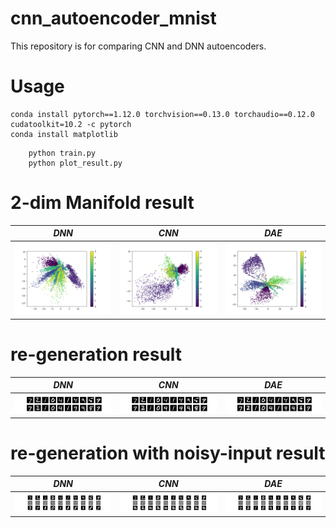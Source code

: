 # cnn_autoencoder_mnist
This repository is for comparing CNN and DNN autoencoders.

# Usage

```shell
conda install pytorch==1.12.0 torchvision==0.13.0 torchaudio==0.12.0 cudatoolkit=10.2 -c pytorch
conda install matplotlib
```

```shell
    python train.py
    python plot_result.py
```

# 2-dim Manifold result
*DNN* | *CNN* | *DAE* 
:---: | :---: | :---: 
<img src="result_img/1_dnn_autoencoder_2023_07_26_14_55_06.png" width=280px> | <img src="result_img/1_cnn_autoencoder_2023_07_26_17_01_53.png" width=280px> | <img src="result_img/1_DAE_autoencoder_2023_07_26_18_00_02.png" width=280px> 

# re-generation result
*DNN* | *CNN* | *DAE* 
:---: | :---: | :---: 
<img src="result_img/2_dnn_autoencoder_2023_07_26_14_55_06.png" width=280px> | <img src="result_img/2_cnn_autoencoder_2023_07_26_17_01_53.png" width=280px> | <img src="result_img/2_DAE_autoencoder_2023_07_26_18_00_02.png" width=280px>

# re-generation with noisy-input result 
*DNN* |                                    *CNN*                                     | *DAE* 
:---: |:----------------------------------------------------------------------------:| :---: 
<img src="result_img/3_dnn_autoencoder_2023_07_26_14_55_06.png" width=280px> | <img src="result_img/3_cnn_autoencoder_2023_07_26_17_01_53.png" width=280px> | <img src="result_img/3_DAE_autoencoder_2023_07_26_18_00_02.png" width=280px>

